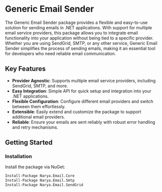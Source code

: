 # Generic Email Sender

The Generic Email Sender package provides a flexible and easy-to-use solution for sending emails in .NET applications. With support for multiple email service providers, this package allows you to integrate email functionality into your application without being tied to a specific provider. Whether you are using SendGrid, SMTP, or any other service, Generic Email Sender simplifies the process of sending emails, making it an essential tool for developers who need reliable email communication.

## Key Features

- **Provider Agnostic**: Supports multiple email service providers, including SendGrid, SMTP, and more.
- **Easy Integration**: Simple API for quick setup and integration into your .NET applications.
- **Flexible Configuration**: Configure different email providers and switch between them effortlessly.
- **Extensible**: Easily extend and customize the package to support additional email providers.
- **Reliable**: Ensure your emails are sent reliably with robust error handling and retry mechanisms.

## Getting Started

### Installation

Install the package via NuGet:

```sh
Install-Package Narya.Email.Core
Install-Package Narya.Email.Smtp
Install-Package Narya.Email.SendGrid
